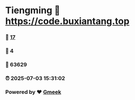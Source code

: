 # Tiengming :link: https://code.buxiantang.top 
### :page_facing_up: [17](https://code.buxiantang.top/tag.html) 
### :speech_balloon: 4 
### :hibiscus: 63629 
### :alarm_clock: 2025-07-03 15:31:02 
### Powered by :heart: [Gmeek](https://github.com/Meekdai/Gmeek)
